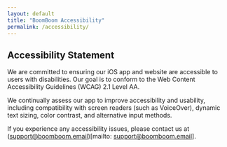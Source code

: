 ```yaml
---
layout: default
title: "BoomBoom Accessibility"
permalink: /accessibility/
---
```


## Accessibility Statement

We are committed to ensuring our iOS app and website are accessible to users with disabilities. Our goal is to conform to the Web Content Accessibility Guidelines (WCAG) 2.1 Level AA.

We continually assess our app to improve accessibility and usability, including compatibility with screen readers (such as VoiceOver), dynamic text sizing, color contrast, and alternative input methods.

If you experience any accessibility issues, please contact us at (support@boomboom.email)[mailto: support@boomboom.email].
